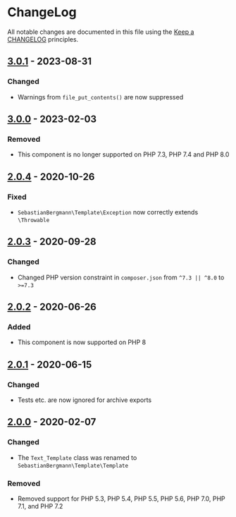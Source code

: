 # ChangeLog

All notable changes are documented in this file using the [Keep a CHANGELOG](http://keepachangelog.com/) principles.

## [3.0.1] - 2023-08-31

### Changed

* Warnings from `file_put_contents()` are now suppressed

## [3.0.0] - 2023-02-03

### Removed

* This component is no longer supported on PHP 7.3, PHP 7.4 and PHP 8.0

## [2.0.4] - 2020-10-26

### Fixed

* `SebastianBergmann\Template\Exception` now correctly extends `\Throwable`

## [2.0.3] - 2020-09-28

### Changed

* Changed PHP version constraint in `composer.json` from `^7.3 || ^8.0` to `>=7.3`

## [2.0.2] - 2020-06-26

### Added

* This component is now supported on PHP 8

## [2.0.1] - 2020-06-15

### Changed

* Tests etc. are now ignored for archive exports

## [2.0.0] - 2020-02-07

### Changed

* The `Text_Template` class was renamed to `SebastianBergmann\Template\Template`

### Removed

* Removed support for PHP 5.3, PHP 5.4, PHP 5.5, PHP 5.6, PHP 7.0, PHP 7.1, and PHP 7.2

[3.0.1]: https://github.com/sebastianbergmann/php-text-template/compare/3.0.0...3.0.1

[3.0.0]: https://github.com/sebastianbergmann/php-text-template/compare/2.0.4...3.0.0

[2.0.4]: https://github.com/sebastianbergmann/php-text-template/compare/2.0.3...2.0.4

[2.0.3]: https://github.com/sebastianbergmann/php-text-template/compare/2.0.2...2.0.3

[2.0.2]: https://github.com/sebastianbergmann/php-text-template/compare/2.0.1...2.0.2

[2.0.1]: https://github.com/sebastianbergmann/php-text-template/compare/2.0.0...2.0.1

[2.0.0]: https://github.com/sebastianbergmann/php-text-template/compare/1.2.1...2.0.0
